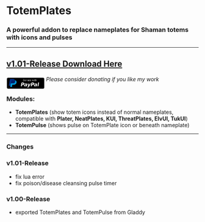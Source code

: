 # TotemPlates

### A powerful addon to replace nameplates for Shaman totems with icons and pulses

---

## [v1.01-Release Download Here](https://github.com/XiconQoo/TotemPlates/releases/download/v1.01-Release/TotemPlates_v1.01-Release.zip)

###### <a target="_blank" rel="noopener noreferrer" href="https://www.paypal.me/xiconqoo/10"><img src="https://raw.githubusercontent.com/XiconQoo/Gladdy/readme-media/Paypal-Donate.png" height="30" style="margin-top:-30px;position:relative;top:20px;"></a> Please consider donating if you like my work

### Modules:
- **TotemPlates** (show totem icons instead of normal nameplates, compatible with **Plater, NeatPlates, KUI, ThreatPlates, ElvUI, TukUI**)
- **TotemPulse** (shows pulse on TotemPlate icon or beneath nameplate)

---

### Changes

### v1.01-Release

- fix lua error
- fix poison/disease cleansing pulse timer

### v1.00-Release

- exported TotemPlates and TotemPulse from Gladdy